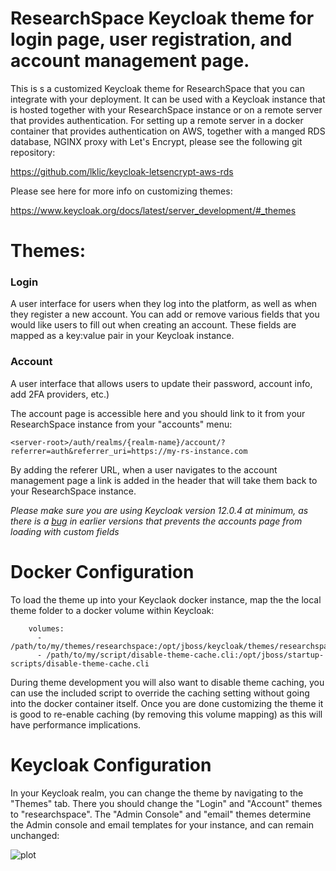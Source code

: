 # ResearchSpace Keycloak theme for login page, user registration, and account management page.

This is s a customized Keycloak theme for ResearchSpace that you can integrate with your deployment. It can be used with a Keycloak instance that is hosted together with your ResearchSpace instance or on a remote server that provides authentication. For setting up a remote server in a docker container that provides authentication on AWS, together with a manged RDS database, NGINX proxy with Let's Encrypt, please see the following git repository:

https://github.com/lklic/keycloak-letsencrypt-aws-rds


Please see here for more info on customizing themes:

https://www.keycloak.org/docs/latest/server_development/#_themes

# Themes:

### Login
A user interface for users when they log into the platform, as well as when they register a new account. You can add or remove various fields that you would like users to fill out when creating an account. These fields are mapped as a key:value pair in your Keycloak instance.


### Account

A user interface that allows users to update their password, account info, add 2FA providers, etc.)

The account page is accessible here and you should link to it from your ResearchSpace instance from your "accounts" menu:

```<server-root>/auth/realms/{realm-name}/account/?referrer=auth&referrer_uri=https://my-rs-instance.com```

By adding the referer URL, when a user navigates to the account management page a link is added in the header that will take them back to your ResearchSpace instance.

*Please make sure you are using Keycloak version 12.0.4 at minimum, as there is a [bug](https://issues.redhat.com/browse/KEYCLOAK-16683) in earlier versions that prevents the accounts page from loading with custom fields*

# Docker Configuration
To load the theme up into your Keyclaok docker instance, map the the local theme folder to a docker volume within Keycloak:


```
    volumes:
      - /path/to/my/themes/researchspace:/opt/jboss/keycloak/themes/researchspace
      - /path/to/my/script/disable-theme-cache.cli:/opt/jboss/startup-scripts/disable-theme-cache.cli
```

During theme development you will also want to disable theme caching, you can use the included script to override the caching setting without going into the docker container itself. Once you are done customizing the theme it is good to re-enable caching (by removing this volume mapping) as this will have performance implications.

# Keycloak Configuration
In your Keycloak realm, you can change the theme by navigating to the "Themes" tab. There you should change the "Login" and "Account" themes to "researchspace". The "Admin Console" and "email" themes determine the Admin console and email templates for your instance, and can remain unchanged:

![plot](./theme.png)